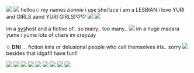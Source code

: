 ![](https://files.catbox.moe/hurivc.gif) ![](https://files.catbox.moe/f16ri7.gif) helloo✩ my names *bonnie* i use she/lace i am a LESBIAN i love YURI and GIRLS aand YURI GIRLS!♡♡ ![](https://files.catbox.moe/f16ri7.gif) ![](https://files.catbox.moe/hurivc.gif)

im a [sys](https://rentry.co/plantera)host and a fictive of.. so many.. too many.. ![](https://files.catbox.moe/iu0nmh.gif) im a huge madara yume i yume lots of chars im crayzay
![]()

✩ **DNI** ... fiction kins or delusional people who call themselves irls.. sorry ![](https://files.catbox.moe/np1u1e.gif) besides that idgaf!! have fun!!

![](https://files.catbox.moe/0q33rr.gif) ![](https://files.catbox.moe/g5pd4h.png) ![](https://files.catbox.moe/j4l52v.png) ![](https://files.catbox.moe/eshyfz.gif) ![](https://files.catbox.moe/2493ha.png) ![](https://files.catbox.moe/z58cwk.jpg) ![](https://files.catbox.moe/kh2wbe.gif)
![](https://files.catbox.moe/2wo7d2.webp) ![](https://wilardo.crd.co/assets/images/gallery11/b61c442d.png?v=b62e9456)
